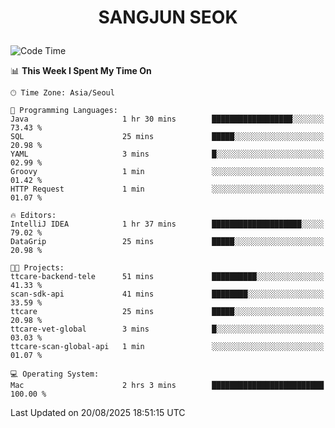 <h1>
 <p align="center">
   SANGJUN SEOK
 </p>
</h1>

<!--START_SECTION:waka-->
![Code Time](http://img.shields.io/badge/Code%20Time-4%2C568%20hrs%2031%20mins-blue)

📊 **This Week I Spent My Time On** 

```text
🕑︎ Time Zone: Asia/Seoul

💬 Programming Languages: 
Java                     1 hr 30 mins        ██████████████████░░░░░░░   73.43 % 
SQL                      25 mins             █████░░░░░░░░░░░░░░░░░░░░   20.98 % 
YAML                     3 mins              █░░░░░░░░░░░░░░░░░░░░░░░░   02.99 % 
Groovy                   1 min               ░░░░░░░░░░░░░░░░░░░░░░░░░   01.42 % 
HTTP Request             1 min               ░░░░░░░░░░░░░░░░░░░░░░░░░   01.07 % 

🔥 Editors: 
IntelliJ IDEA            1 hr 37 mins        ████████████████████░░░░░   79.02 % 
DataGrip                 25 mins             █████░░░░░░░░░░░░░░░░░░░░   20.98 % 

🐱‍💻 Projects: 
ttcare-backend-tele      51 mins             ██████████░░░░░░░░░░░░░░░   41.33 % 
scan-sdk-api             41 mins             ████████░░░░░░░░░░░░░░░░░   33.59 % 
ttcare                   25 mins             █████░░░░░░░░░░░░░░░░░░░░   20.98 % 
ttcare-vet-global        3 mins              █░░░░░░░░░░░░░░░░░░░░░░░░   03.03 % 
ttcare-scan-global-api   1 min               ░░░░░░░░░░░░░░░░░░░░░░░░░   01.07 % 

💻 Operating System: 
Mac                      2 hrs 3 mins        █████████████████████████   100.00 % 
```


 Last Updated on 20/08/2025 18:51:15 UTC
<!--END_SECTION:waka-->

